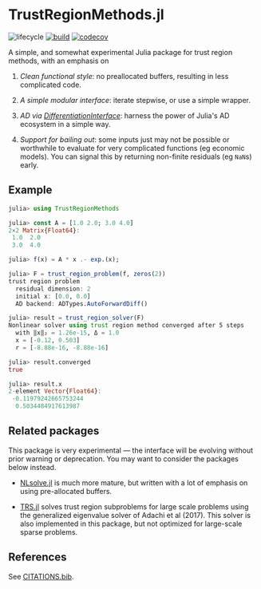 # TrustRegionMethods.jl

![lifecycle](https://img.shields.io/badge/lifecycle-maturing-blue.svg)
[![build](https://github.com/tpapp/TrustRegionMethods.jl/workflows/CI/badge.svg)](https://github.com/tpapp/TrustRegionMethods.jl/actions?query=workflow%3ACI)
[![codecov](https://codecov.io/github/tpapp/TrustRegionMethods.jl/graph/badge.svg?token=Tds39dbcz1)](https://codecov.io/github/tpapp/TrustRegionMethods.jl)

A simple, and somewhat experimental Julia package for trust region methods, with an emphasis on

1. *Clean functional style*: no preallocated buffers, resulting in less complicated code.

2. *A simple modular interface*: iterate stepwise, or use a simple wrapper.

3. *AD via [DifferentiationInterface](https://juliadiff.org/DifferentiationInterface.jl/DifferentiationInterface/stable/)*:
   harness the power of Julia's AD ecosystem in a simple way.

4. *Support for bailing out*: some inputs just may not be possible or worthwhile to evaluate for very complicated functions (eg economic models). You can signal this by returning non-finite residuals (eg `NaN`s) early.

## Example

```julia
julia> using TrustRegionMethods

julia> const A = [1.0 2.0; 3.0 4.0]
2×2 Matrix{Float64}:
 1.0  2.0
 3.0  4.0

julia> f(x) = A * x .- exp.(x);

julia> F = trust_region_problem(f, zeros(2))
trust region problem
  residual dimension: 2
  initial x: [0.0, 0.0]
  AD backend: ADTypes.AutoForwardDiff()

julia> result = trust_region_solver(F)
Nonlinear solver using trust region method converged after 5 steps
  with ‖x‖₂ = 1.26e-15, Δ = 1.0
  x = [-0.12, 0.503]
  r = [-8.88e-16, -8.88e-16]

julia> result.converged
true

julia> result.x
2-element Vector{Float64}:
 -0.11979242665753244
  0.5034484917613987
```

## Related packages

This package is very experimental — the interface will be evolving without prior warning or deprecation. You may want to consider the packages below instead.

- [NLsolve.jl](https://github.com/JuliaNLSolvers/NLsolve.jl) is much more mature, but written with a lot of emphasis on using pre-allocated buffers.

- [TRS.jl](https://github.com/oxfordcontrol/TRS.jl) solves trust region subproblems for large scale problems using the generalized eigenvalue solver of Adachi et al (2017). This solver is also implemented in this package, but not optimized for large-scale sparse problems.

## References

See [CITATIONS.bib](CITATIONS.bib).
